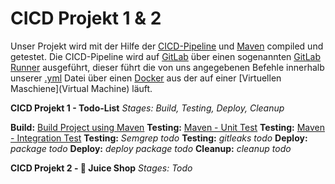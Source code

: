 # CICD Projekt 1 & 2
Unser Projekt wird mit der Hilfe der [CICD-Pipeline](CICD.md) und [Maven](Maven.md) compiled und getestet. 
Die CICD-Pipeline wird auf [GitLab](Tools/GitLab) über einen sogenannten [GitLab Runner](Wiki/GitLab/Runner) ausgeführt, dieser führt die von uns angegebenen Befehle innerhalb unserer [.yml](gitlab-ci.yml.md) Datei über einen [Docker](Docker.md) aus der auf einer [Virtuellen Maschiene](Virtual Machine) läuft.

**CICD Projekt 1 - Todo-List**
_Stages: Build, Testing, Deploy, Cleanup_

**Build:**       [Build Project using Maven](maven/Build)
**Testing:**   [Maven - Unit Test](Wiki/Maven/Unit-Test)
**Testing:**   [Maven - Integration Test](Wiki/Maven/Integration-Test)
**Testing:**   _Semgrep todo_
**Testing:**   _gitleaks todo_
**Deploy:**    _package todo_
**Deploy:**    _deploy package todo_
**Cleanup:**  _cleanup todo_


**CICD Projekt 2 - 🍆 Juice Shop**
_Stages: Todo_